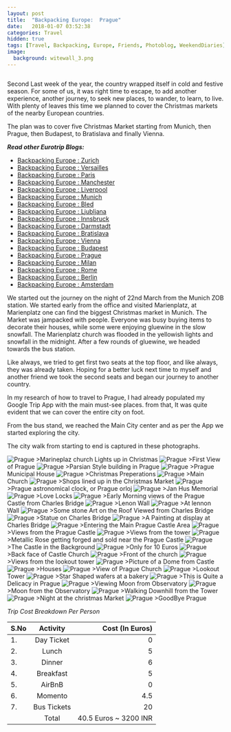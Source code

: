 ```yaml
---
layout: post
title:  "Backpacking Europe:  Prague"
date:   2018-01-07 03:52:38
categories: Travel
hidden: true
tags: [Travel, Backpacking, Europe, Friends, Photoblog, WeekendDiaries]
image:
  background: witewall_3.png
---
```

<img src="https://i.imgur.com/dZdR2Y2.jpg" alt="">

Second Last week of the year, the country wrapped itself in cold and festive season. For some of us, it was right time to escape, to add another experience, another journey, to seek new places, to wander, to learn, to live. With plenty of leaves this time we planned to cover the Christmas markets of the nearby European countries.

The plan was to cover five Christmas Market starting from Munich, then Prague, then Budapest, to Bratislava and finally Vienna.

**_Read other Eurotrip Blogs:_**

+ <a href="https://yogeshpandey.in/travel/Backpacking-Europe-zurich/">Backpacking Europe : Zurich</a>
+ <a href="https://yogeshpandey.in/travel/Backpacking-Europe-versailles/">Backpacking Europe : Versailles</a>
+ <a href="https://yogeshpandey.in/travel/Backpacking-Europe-Paris/">Backpacking Europe : Paris</a>
+ <a href="https://yogeshpandey.in/travel/Backpacking-Europe-Manchester/">Backpacking Europe : Manchester</a>
+ <a href="https://yogeshpandey.in/travel/Backpacking-Europe-Liverpool">Backpacking Europe : Liverpool</a>
+ <a href="https://yogeshpandey.in/travel/Backpacking-Europe-Munich/">Backpacking Europe : Munich</a>
+ <a href="https://yogeshpandey.in/travel/Backpacking-Europe-bled/">Backpacking Europe : Bled</a>
+ <a href="https://yogeshpandey.in/travel/Backpacking-Europe-Ljubljana/">Backpacking Europe : Ljubljana</a>
+ <a href="https://yogeshpandey.in/travel/Backpacking-Europe-Innsbruck/">Backpacking Europe : Innsbruck</a>
+ <a href="https://yogeshpandey.in/travel/Backpacking-Europe-Dramstadt/">Backpacking Europe : Darmstadt</a>
+ <a href="https://yogeshpandey.in/travel/Backpacking-Europe-Bratislava/">Backpacking Europe : Bratislava</a>
+ <a href="https://yogeshpandey.in/travel/Backpacking-Europe-Vienna/">Backpacking Europe : Vienna</a>
+ <a href="https://yogeshpandey.in/travel/Backpacking-Europe-Budapest/">Backpacking Europe : Budapest</a>
+ <a href="https://yogeshpandey.in/travel/Backpacking-Europe-Prague/">Backpacking Europe : Prague</a>
+ <a href="https://yogeshpandey.in/travel/Backpacking-Europe-Milan/">Backpacking Europe : Milan</a>
+ <a href="https://yogeshpandey.in/travel/Backpacking-Europe-ROME/">Backpacking Europe :  Rome</a>
+ <a href="https://yogeshpandey.in/travel/Backpacking-Europe-Berlin/">Backpacking Europe : Berlin</a>
+ <a href="https://yogeshpandey.in/travel/Backpacking-Europe-Amsterdam/">Backpacking Europe : Amsterdam</a>


We started out the journey on the night of 22nd March from the Munich ZOB station. We started early from the office and visited Marienplatz, at Marienplatz one can find the biggest Christmas market in Munich. The Market was jampacked with people. Everyone was busy buying items to decorate their houses, while some were enjoying gluewine in the slow snowfall. The Marienplatz church was flooded in the yellowish lights and snowfall in the midnight. After a few rounds of gluewine, we headed towards the bus station.

Like always, we tried to get first two seats at the top floor, and like always, they was already taken. Hoping for a better luck next time to myself and another friend we took the second seats and began our journey to another country.


In my research of how to travel to Prague, I had already populated my Google Trip App with the main must-see places. from that, It was quite evident that we can cover the entire city on foot.

From the bus stand, we reached the Main City center and as per the App we started exploring the city.

The city walk from starting to end is captured in these photographs.

<img src="https://i.imgur.com/BpExRVa.jpg" alt="Prague">
>Marineplaz church Lights up in Christmas  

<img src="https://i.imgur.com/fhmWGA1.jpg" alt="Prague">
>First View of Prague

<img src="https://i.imgur.com/raj879O.jpg" alt="Prague">
>Parsian Style building in Prague

<img src="https://i.imgur.com/hGKSaSg.jpg" alt="Prague">
>Prague Municipal House

<img src="https://i.imgur.com/LdTwCjs.jpg" alt="Prague">
>Christmas Preperations

<img src="https://i.imgur.com/0bFLYzj.jpg" alt="Prague">
>Main Church

<img src="https://i.imgur.com/PmZtB3x.jpg" alt="Prague">
>Shops lined up in the Christmas Market

<img src="https://i.imgur.com/zyL4r6g.jpg" alt="Prague">
>Prague astronomical clock, or Prague orloj

<img src="https://i.imgur.com/HA0KW1e.jpg" alt="Prague">
>Jan Hus Memorial

<img src="https://i.imgur.com/nuqnDYB.jpg" alt="Prague">
>Love Locks

<img src="https://i.imgur.com/w8F5Qjp.jpg" alt="Prague">
>Early Morning views of the Prague Castle from Charles Bridge


<img src="https://i.imgur.com/u1Ityqf.jpg" alt="Prague">
>Lenon Wall

<img src="https://i.imgur.com/WUencYY.jpg" alt="Prague">
>At lennon Wall


<img src="https://i.imgur.com/7fyeDKs.jpg" alt="Prague">
>Some stone Art on the Roof Viewed from Charles Bridge

<img src="https://i.imgur.com/BnOySjl.jpg" alt="Prague">
>Statue on Charles Bridge

<img src="https://i.imgur.com/Q27UoBc.jpg" alt="Prague">
>A Painting at display at Charles Bridge

<img src="https://i.imgur.com/uraJY3e.jpg" alt="Prague">
>Entering the Main Prague Castle Area

<img src="https://i.imgur.com/YnabRQG.jpg" alt="Prague">
>Views from the Prague Castle

<img src="https://i.imgur.com/JWtGrhQ.jpg" alt="Prague">
>Views from the tower

<img src="https://i.imgur.com/2D1Q3AG.jpg" alt="Prague">
>Metallic Rose getting forged and sold near the Prague Castle

<img src="https://i.imgur.com/eUw3Fhi.jpg" alt="Prague">
>The Castle in the Background

<img src="https://i.imgur.com/GJnEKRB.jpg" alt="Prague">
>Only for 10 Euros

<img src="https://i.imgur.com/P6hiNtB.jpg" alt="Prague">
>Back face of Castle Church

<img src="https://i.imgur.com/yLrS9ew.jpg" alt="Prague">
>Front of the church

<img src="https://i.imgur.com/hDLpT4C.jpg" alt="Prague">
>Views from the lookout tower

<img src="https://i.imgur.com/PDPrNCI.jpg" alt="Prague">
>Picture of a Dome from Castle

<img src="https://i.imgur.com/6NjmXJs.jpg" alt="Prague">
>Houses

<img src="https://i.imgur.com/ghTQ0En.jpg" alt="Prague">
>View of Prague Church

<img src="https://i.imgur.com/HU32wCT.jpg" alt="Prague">
>Lookout Tower

<img src="https://i.imgur.com/lshsKrS.jpg" alt="Prague">
>Star Shaped wafers at a bakery

<img src="https://i.imgur.com/zqhsIK5.jpg" alt="Prague">
>This is Quite a Delicacy in Prague

<img src="https://i.imgur.com/jfK3a2r.jpg" alt="Prague">
>Viewing Moon from Observatory

<img src="https://i.imgur.com/MlZr1Tk.jpg" alt="Prague">
>Moon from the Observatory

<img src="https://i.imgur.com/yloD2MK.jpg" alt="Prague">
>Walking Downhill  from the Tower

<img src="https://i.imgur.com/JPNzgAB.jpg" alt="Prague">
>Night at the christmas Market

<img src="https://i.imgur.com/JyWunb3.jpg" alt="Prague">
>GoodBye Prague


*Trip Cost Breakdown Per Person*

| S.No | Activity|Cost (In Euros) |
|:----------|:----------:|-:|
| 1.      | Day Ticket      |0|
| 2.      | Lunch      |5|
| 3.      | Dinner      |6|
| 4.      | Breakfast      |5|
| 5.     | AirBnB     |0|
| 6.      | Momento      |4.5|
| 7.      | Bus Tickets       |20|
||Total|40.5 Euros ~ 3200 INR|
